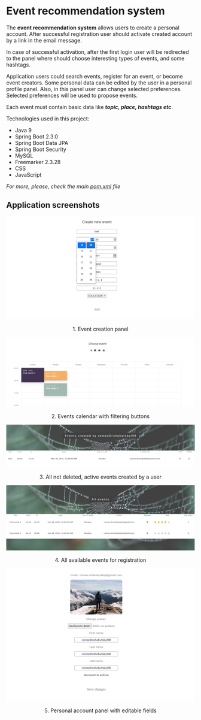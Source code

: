 # Event recommendation system

The **event recommendation system** allows users to create a personal account. 
After successful registration user should activate created account by a link 
in the email message. 

In case of successful activation, after the first login user will be redirected 
to the panel where should choose interesting types of events, and some hashtags.


Application users could search events, register for an event, or become event creators. 
Some personal data can be edited by the user in a personal profile panel. 
Also, in this panel user can change selected preferences. 
Selected preferences will be used to propose events.

Each event must contain basic data like ***topic, place, hashtags etc***.
 
Technologies used in this project:
  - Java 9
  - Spring Boot 2.3.0
  - Spring Boot Data JPA
  - Spring Boot Security
  - MySQL  
  - Freemarker 2.3.28
  - CSS
  - JavaScript

_For more, please, check the main [pom.xml](./pom.xml) file_

## Application screenshots 



![logo](./src/main/resources/static/screenshots/EventCreationPanel.png)
<p align="center">1. Event creation panel </p>

![logo](./src/main/resources/static/screenshots/Events%20calendar.png)
<p align="center">2. Events calendar with filtering buttons</p>

![logo](./src/main/resources/static/screenshots/CreatedEventsByUser.png)
<p align="center">3. All not deleted, active events created by a user </p>

![logo](./src/main/resources/static/screenshots/AllAvailableEvents.png)
<p align="center">4. All available events for registration</p>

![logo](./src/main/resources/static/screenshots/PersonalProfile.png)
<p align="center">5. Personal account panel with editable fields</p>
